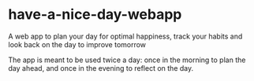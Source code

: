 # have-a-nice-day-webapp
A web app to plan your day for optimal happiness, track your habits and look back on the day to improve tomorrow

The app is meant to be used twice a day: once in the morning to plan the day ahead, and once in the evening to reflect on the day.